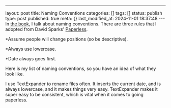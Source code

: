 ---
layout: post
title: Naming Conventions
categories: []
tags: []
status: publish
type: post
published: true
meta: {}
last_modified_at: 2024-11-01 18:37:48
---In 
[the book,](http://paperlessprincipal.com/preorder) I talk about naming conventions. There are three rules that I adopted from David Sparks' 
[Paperless](http://itunes.apple.com/us/book/paperless/id520393162?mt=11). ​

*Assume people will change positions (so be descriptive). 


*Always use lowercase​.


*Date always goes first.​

Here is my list of naming conventions, so you have an idea of what they look like. ​

I use TextExpander to rename files often. It inserts the current date, and is always lowercase, and it makes things very easy. ​TextExpander makes it super easy to be consistent, which is vital when it comes to going paperless.
